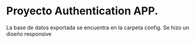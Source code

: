 # Proyecto Authentication APP.
La base de datos exportada se encuentra en la carpeta config.
Se hizo un diseño responsive

